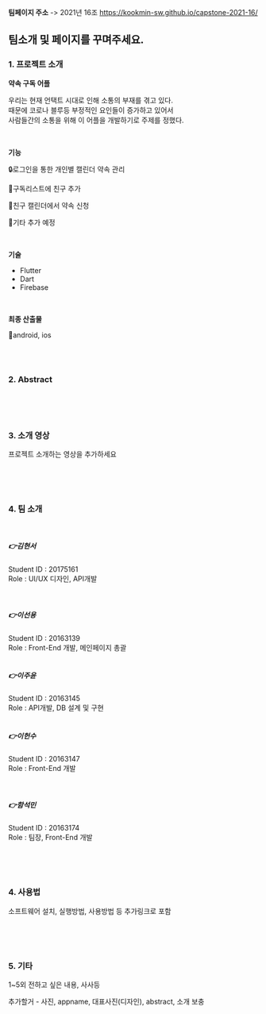 **팀페이지 주소** -> 2021년 16조 https://kookmin-sw.github.io/capstone-2021-16/

## 팀소개 및 페이지를 꾸며주세요.

### 1. 프로젝트 소개

  **약속 구독 어플**

우리는 현재 언택트 시대로 인해 소통의 부재를 겪고 있다. <br>
때문에 코로나 블루등 부정적인 요인들이 증가하고 있어서 <br>
사람들간의 소통을 위해 이 어플을 개발하기로 주제를 정했다.<br>

<br>

**기능** 

:lock:로그인을 통한 개인별 캘린더 약속 관리

:couple:구독리스트에 친구 추가

:calendar:친구 캘린더에서 약속 신청

:pushpin:기타 추가 예정

<br>

**기술**
- Flutter
- Dart
- Firebase

<br>

**최종 산출물**

:iphone:android, ios

<br>
<br>

### 2. Abstract

<br>
<br>
<br>

### 3. 소개 영상

프로젝트 소개하는 영상을 추가하세요

<br>
<br>
<br>

### 4. 팀 소개

  <br>

##### :point_right:**김현서**   
   Student ID : 20175161   
   Role : UI/UX 디자인, API개발
  <br>   
  <br>   

##### :point_right:**이선용**<br>
Student ID : 20163139 <br>
Role : Front-End 개발, 메인페이지 총괄
   <br>
   <br>

##### :point_right:**이주윤**<br>
Student ID : 20163145 <br>
Role : API개발, DB 설계 및 구현
   <br>
   <br>

##### :point_right:**이헌수** <br>
Student ID : 20163147 <br>
Role : Front-End 개발
   <br>    
   <br>

##### **:point_right:함석민** <br>
Student ID : 20163174 <br>
Role : 팀장, Front-End 개발

<br>
   <br>
   <br>

### 4. 사용법

소프트웨어 설치, 실행방법, 사용방법 등 추가링크로 포함


<br>
<br>
<br>

### 5. 기타

1~5외 전하고 싶은 내용, 사사등

추가할거 - 사진, appname, 대표사진(디자인), abstract, 소개 보충
